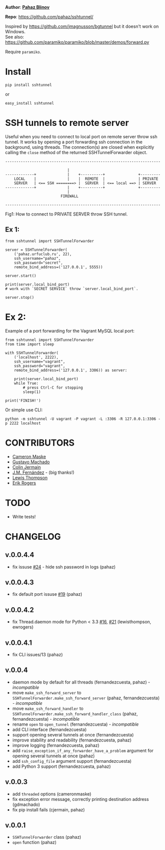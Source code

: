 **Author**: **[Pahaz Blinov](https://github.com/pahaz)**

**Repo**: https://github.com/pahaz/sshtunnel/

Inspired by https://github.com/jmagnusson/bgtunnel but it doesn't work on Windows.  
See also: https://github.com/paramiko/paramiko/blob/master/demos/forward.py

Require `paramiko`.

# Install #

    pip install sshtunnel

or

    easy_install sshtunnel

# SSH tunnels to remote server #

Useful when you need to connect to local port on remote server throw ssh
tunnel. It works by opening a port forwarding ssh connection in the
background, using threads. The connection(s) are closed when explicitly
calling the `close` method of the returned SSHTunnelForwarder object.

    ----------------------------------------------------------------------
    
                                |
    -------------+              |    +----------+               +---------
        LOCAL    |              |    |  REMOTE  |               | PRIVATE
        SERVER   | <== SSH ========> |  SERVER  | <== local ==> | SERVER
    -------------+              |    +----------+               +---------
                                |
                             FIREWALL
    
    ----------------------------------------------------------------------

Fig1: How to connect to PRIVATE SERVER throw SSH tunnel.


## Ex 1: ##

    from sshtunnel import SSHTunnelForwarder
    
    server = SSHTunnelForwarder(
        ('pahaz.urfuclub.ru', 22),
        ssh_username="pahaz",
        ssh_password="secret",
        remote_bind_address=('127.0.0.1', 5555))
    
    server.start()
    
    print(server.local_bind_port)
    # work with `SECRET SERVICE` throw `server.local_bind_port`.
    
    server.stop()

# Ex 2: ##

Example of a port forwarding for the Vagrant MySQL local port:
    
    from sshtunnel import SSHTunnelForwarder
    from time import sleep
    
    with SSHTunnelForwarder(
        ('localhost', 2222),
        ssh_username="vagrant",
        ssh_password="vagrant",
        remote_bind_address=('127.0.0.1', 3306)) as server:
    
        print(server.local_bind_port)
        while True:
            # press Ctrl-C for stopping
            sleep(1)
    
    print('FINISH!')

Or simple use CLI:

    python -m sshtunnel -U vagrant -P vagrant -L :3306 -R 127.0.0.1:3306 -p 2222 localhost


# CONTRIBUTORS #

 - [Cameron Maske](https://github.com/cameronmaske)
 - [Gustavo Machado](https://github.com/gdmachado)
 - [Colin Jermain](https://github.com/cjermain)
 - [J.M. Fernández](https://github.com/fernandezcuesta) - (big thanks!)
 - [Lewis Thompson](https://github.com/lewisthompson)
 - [Erik Rogers](https://github.com/ewrogers)

# TODO #

 - Write tests!
 
# CHANGELOG #

## v.0.0.4.4 ##

 - fix issuse [#24](https://github.com/pahaz/sshtunnel/issues/24) - hide ssh password in logs (pahaz)

## v.0.0.4.3 ##

 - fix default port issuse [#19](https://github.com/pahaz/sshtunnel/issues/19) (pahaz)

## v.0.0.4.2 ##
 - fix Thread.daemon mode for Python < 3.3 [#16](https://github.com/pahaz/sshtunnel/issues/16), [#21](https://github.com/pahaz/sshtunnel/issues/21) (lewisthompson, ewrogers)

## v.0.0.4.1 ##
 - fix CLI issues/13 (pahaz)

## v.0.0.4 ##
 - daemon mode by default for all threads (fernandezcuesta, pahaz) - *incompatible*
 - move `make_ssh_forward_server` to `SSHTunnelForwarder.make_ssh_forward_server` (pahaz, fernandezcuesta) - *incompatible*
 - move `make_ssh_forward_handler` to `SSHTunnelForwarder.make_ssh_forward_handler_class` (pahaz, fernandezcuesta) - *incompatible*
 - rename `open` to `open_tunnel` (fernandezcuesta) - *incompatible*
 - add CLI interface (fernandezcuesta)
 - support opening several tunnels at once (fernandezcuesta)
 - improve stability and readability (fernandezcuesta, pahaz)
 - improve logging (fernandezcuesta, pahaz)
 - add `raise_exception_if_any_forwarder_have_a_problem` argument for opening several tunnels at once (pahaz)
 - add `ssh_config_file` argument support (fernandezcuesta)
 - add Python 3 support (fernandezcuesta, pahaz)

## v.0.0.3 ##
 - add `threaded` options (cameronmaske)
 - fix exception error message, correctly printing destination address (gdmachado)
 - fix pip install fails (cjermain, pahaz)

## v.0.0.1 ##
 - `SSHTunnelForwarder` class (pahaz)
 - `open` function (pahaz)

